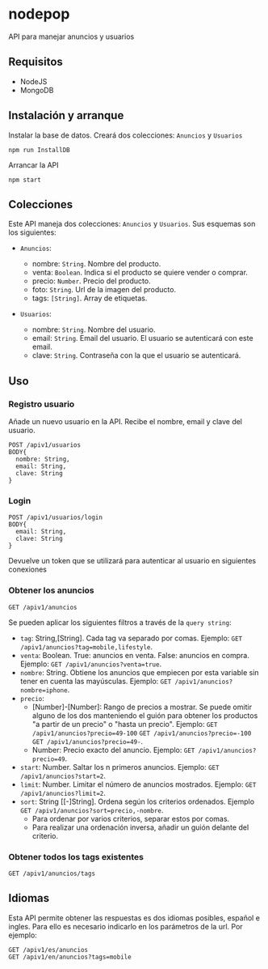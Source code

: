 # nodepop
API para manejar anuncios y usuarios

## Requisitos
- NodeJS
- MongoDB

## Instalación y arranque

Instalar la base de datos. Creará dos colecciones: `Anuncios` y `Usuarios`
```
npm run InstallDB
```

Arrancar la API
```
npm start
```
## Colecciones
Este API maneja dos colecciones: `Anuncios` y `Usuarios`. Sus esquemas son los siguientes:

- `Anuncios`:
  - nombre: `String`. Nombre del producto.
  - venta: `Boolean`. Indica si el producto se quiere vender o comprar.
  - precio: `Number`. Precio del producto.
  - foto: `String`. Url de la imagen del producto.
  - tags: `[String]`. Array de etiquetas.

- `Usuarios`:
  - nombre: `String`. Nombre del usuario.
  - email: `String`. Email del usuario. El usuario se autenticará con este email.
  - clave: `String`. Contraseña con la que el usuario se autenticará.
  
## Uso

### Registro usuario
Añade un nuevo usuario en la API. Recibe el nombre, email y clave del usuario.
```
POST /apiv1/usuarios
BODY{
  nombre: String,
  email: String,
  clave: String
}
```

### Login
```
POST /apiv1/usuarios/login
BODY{
  email: String,
  clave: String
}
```
Devuelve un token que se utilizará para autenticar al usuario en siguientes conexiones

### Obtener los anuncios
```
GET /apiv1/anuncios
```
Se pueden aplicar los siguientes filtros a través de la `query string`:
- `tag`: String,[String]. Cada tag va separado por comas. Ejemplo: `GET /apiv1/anuncios?tag=mobile,lifestyle`.
- `venta`: Boolean. True: anuncios en venta. False: anuncios en compra. Ejemplo: `GET /apiv1/anuncios?venta=true`.
- `nombre`: String. Obtiene los anuncios que empiecen por esta variable sin tener en cuenta las mayúsculas. Ejemplo: `GET /apiv1/anuncios?nombre=iphone`.
- `precio`:
  - [Number]-[Number]: Rango de precios a mostrar. Se puede omitir alguno de los dos manteniendo el guión para obtener los productos "a partir de un precio" o "hasta un precio". Ejemplo: `GET /apiv1/anuncios?precio=49-100` `GET /apiv1/anuncios?precio=-100` `GET /apiv1/anuncios?precio=49-`.
  - Number: Precio exacto del anuncio. Ejemplo: `GET /apiv1/anuncios?precio=49`.
- `start`: Number. Saltar los n primeros anuncios. Ejemplo: `GET /apiv1/anuncios?start=2`.
- `limit`: Number. Limitar el número de anuncios mostrados. Ejemplo: `GET /apiv1/anuncios?limit=2`.
- `sort`: String [[-]String]. Ordena según los criterios ordenados. Ejemplo `GET /apiv1/anuncios?sort=precio,-nombre`.
  - Para ordenar por varios criterios, separar estos por comas.
  - Para realizar una ordenación inversa, añadir un guión delante del criterio.

### Obtener todos los tags existentes
```
GET /apiv1/anuncios/tags
```

## Idiomas
Esta API permite obtener las respuestas es dos idiomas posibles, español e ingles. Para ello es necesario indicarlo en los parámetros de la url. Por ejemplo:
```
GET /apiv1/es/anuncios
GET /apiv1/en/anuncios?tags=mobile
```
